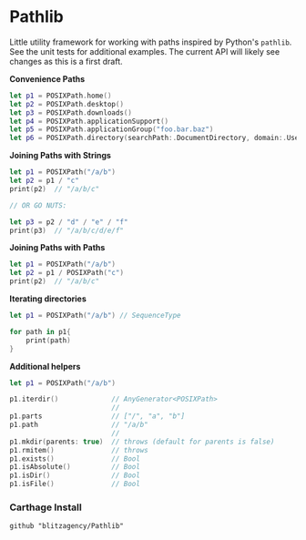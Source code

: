 # Pathlib

Little utility framework for working with paths inspired by Python's `pathlib`.
See the unit tests for additional examples. The current API will likely see
changes as this is a first draft.

**Convenience Paths**

```swift
let p1 = POSIXPath.home()
let p2 = POSIXPath.desktop()
let p3 = POSIXPath.downloads()
let p4 = POSIXPath.applicationSupport()
let p5 = POSIXPath.applicationGroup("foo.bar.baz")
let p6 = POSIXPath.directory(searchPath:.DocumentDirectory, domain:.UserDomainMask, expandTilde: true)
```

**Joining Paths with Strings**

```swift
let p1 = POSIXPath("/a/b")
let p2 = p1 / "c"
print(p2)  // "/a/b/c"

// OR GO NUTS:

let p3 = p2 / "d" / "e" / "f"
print(p3)  // "/a/b/c/d/e/f"
```

**Joining Paths with Paths**

```swift
let p1 = POSIXPath("/a/b")
let p2 = p1 / POSIXPath("c")
print(p2)  // "/a/b/c"
```


**Iterating directories**

```swift
let p1 = POSIXPath("/a/b") // SequenceType

for path in p1{
    print(path)
}
```

**Additional helpers**

```swift
let p1 = POSIXPath("/a/b")

p1.iterdir()             // AnyGenerator<POSIXPath>
                         //
p1.parts                 // ["/", "a", "b"]
p1.path                  // "/a/b"
                         //
p1.mkdir(parents: true)  // throws (default for parents is false)
p1.rmitem()              // throws
p1.exists()              // Bool
p1.isAbsolute()          // Bool
p1.isDir()               // Bool
p1.isFile()              // Bool
```


### Carthage Install

```
github "blitzagency/Pathlib"
```
